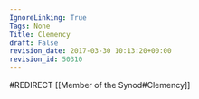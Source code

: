 ```yaml
---
IgnoreLinking: True
Tags: None
Title: Clemency
draft: False
revision_date: 2017-03-30 10:13:20+00:00
revision_id: 50310
---
```


#REDIRECT [[Member of the Synod#Clemency]]